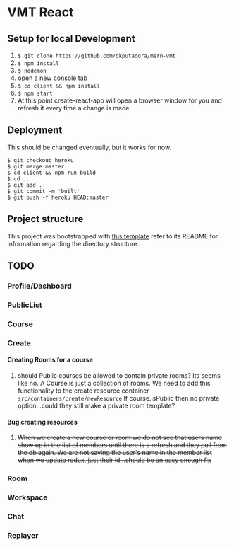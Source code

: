 # VMT React

## Setup for local Development
1. `$ git clone https://github.com/okputadora/mern-vmt`
1. `$ npm install`
1. `$ nodemon`
1. open a new console tab
1. `$ cd client && npm install`
1. `$ npm start`
1. At this point create-react-app will open a browser window for you and refresh it
every time a change is made.

## Deployment
This should be changed eventually, but it works for now.
```
$ git checkout heroku
$ git merge master
$ cd client && npm run build
$ cd ..
$ git add .
$ git commit -m 'built'
$ git push -f heroku HEAD:master
```

## Project structure
This project was bootstrapped with [this template](https://github.com/okputadora/MERN-template.git)
refer to its README for information regarding the directory structure.

## TODO
### Profile/Dashboard
### PublicList
### Course
### Create
#### Creating Rooms for a course
1. should Public courses be allowed to contain private rooms? Its seems like
no. A Course is just a collection of rooms. We need to add this functionality to
the create resource container `src/containers/create/newResource` If course.isPublic
then no private option...could they still make a private room template?
#### Bug creating resources
1. ~~When we create a new course or room we do not see that users name show up in
the list of members until there is a refresh and they pull from the db again.
We are not saving the user's name in the member list when we update redux, just their id...should be an easy enough fix~~
### Room
### Workspace
### Chat
### Replayer
